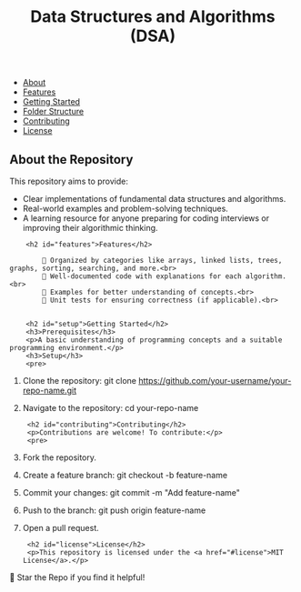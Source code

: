 <body>
    <header>
        <h1>Data Structures and Algorithms (DSA)</h1>
    </header>
    <nav>
        <ul>
            <li><a href="#about">About</a></li>
            <li><a href="#features">Features</a></li>
            <li><a href="#setup">Getting Started</a></li>
            <li><a href="#structure">Folder Structure</a></li>
            <li><a href="#contributing">Contributing</a></li>
            <li><a href="#license">License</a></li>
        </ul>
    </nav>
    <section>
        <h2 id="about">About the Repository</h2>
        <p>This repository aims to provide:</p>
        <ul>
            <li>Clear implementations of fundamental data structures and algorithms.</li>
            <li>Real-world examples and problem-solving techniques.</li>
            <li>A learning resource for anyone preparing for coding interviews or improving their algorithmic thinking.</li>
        </ul>

        <h2 id="features">Features</h2>
        
            📂 Organized by categories like arrays, linked lists, trees, graphs, sorting, searching, and more.<br>
            📝 Well-documented code with explanations for each algorithm.<br>
            🚀 Examples for better understanding of concepts.<br>
            🧪 Unit tests for ensuring correctness (if applicable).<br>
        

        <h2 id="setup">Getting Started</h2>
        <h3>Prerequisites</h3>
        <p>A basic understanding of programming concepts and a suitable programming environment.</p>
        <h3>Setup</h3>
        <pre>
1. Clone the repository:
   git clone https://github.com/your-username/your-repo-name.git

2. Navigate to the repository:
   cd your-repo-name

        <h2 id="contributing">Contributing</h2>
        <p>Contributions are welcome! To contribute:</p>
        <pre>
1. Fork the repository.
2. Create a feature branch:
   git checkout -b feature-name

3. Commit your changes:
   git commit -m "Add feature-name"

4. Push to the branch:
   git push origin feature-name

5. Open a pull request.
        </pre>

        <h2 id="license">License</h2>
        <p>This repository is licensed under the <a href="#license">MIT License</a>.</p>
    </section>
    <footer>
        <p>🌟 Star the Repo if you find it helpful!</p>
    </footer>
</body>
</html>
